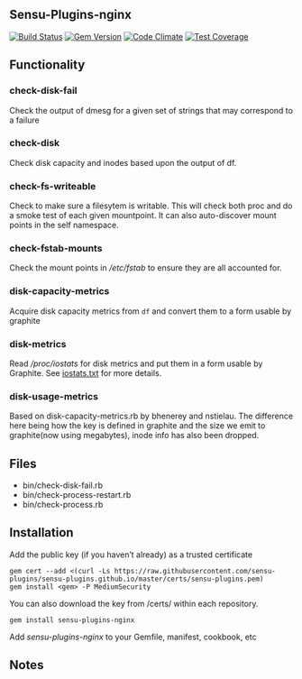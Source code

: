 ## Sensu-Plugins-nginx

[![Build Status](https://travis-ci.org/sensu-plugins/sensu-plugins-nginx.svg?branch=master)](https://travis-ci.org/sensu-plugins/sensu-plugins-nginx)
[![Gem Version](https://badge.fury.io/rb/sensu-plugins-nginx.svg)](http://badge.fury.io/rb/sensu-plugins-nginx)
[![Code Climate](https://codeclimate.com/github/sensu-plugins/sensu-plugins-nginx/badges/gpa.svg)](https://codeclimate.com/github/sensu-plugins/sensu-plugins-nginx)
[![Test Coverage](https://codeclimate.com/github/sensu-plugins/sensu-plugins-nginx/badges/coverage.svg)](https://codeclimate.com/github/sensu-plugins/sensu-plugins-nginx)

## Functionality

### check-disk-fail
Check the output of dmesg for a given set of strings that may correspond to a failure

### check-disk
Check disk capacity and inodes based upon the output of df.

### check-fs-writeable
Check to make sure a filesytem is writable.  This will check both proc and do a smoke test of each given mountpoint.  It can also auto-discover mount points in the self namespace.

### check-fstab-mounts
Check the mount points in */etc/fstab* to ensure they are all accounted for.

### disk-capacity-metrics
Acquire disk capacity metrics from `df` and convert them to a form usable by graphite

### disk-metrics
Read */proc/iostats* for disk metrics and put them in a form usable by Graphite.  See [iostats.txt](http://www.kernel.org/doc/Documentation/iostats.txt) for more details.

### disk-usage-metrics
Based on disk-capacity-metrics.rb by bhenerey and nstielau. The difference here being how the key is defined in graphite and the size we emit to graphite(now using megabytes), inode info has also been dropped.


## Files
 * bin/check-disk-fail.rb
 * bin/check-process-restart.rb
 * bin/check-process.rb

## Installation


Add the public key (if you haven’t already) as a trusted certificate

```
gem cert --add <(curl -Ls https://raw.githubusercontent.com/sensu-plugins/sensu-plugins.github.io/master/certs/sensu-plugins.pem)
gem install <gem> -P MediumSecurity
```

You can also download the key from /certs/ within each repository.

`gem install sensu-plugins-nginx`

Add *sensu-plugins-nginx* to your Gemfile, manifest, cookbook, etc

## Notes
